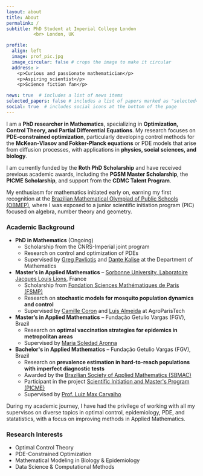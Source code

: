 ```yaml
---
layout: about
title: About
permalink: /
subtitle: PhD Student at Imperial College London
          <br> London, UK

profile:
  align: left
  image: prof_pic.jpg
  image_circular: false # crops the image to make it circular
  address: >
    <p>Curious and passionate mathematician</p> 
    <p>Aspiring scientist</p>
    <p>Science fiction fan</p>

news: true  # includes a list of news items
selected_papers: false # includes a list of papers marked as "selected={true}"
social: true  # includes social icons at the bottom of the page
---
```


I am a **PhD researcher in Mathematics**, specializing in **Optimization, Control Theory, and Partial Differential Equations**. 
My research focuses on **PDE-constrained optimization**, particularly developing control methods for the **McKean-Vlasov and Fokker-Planck equations** or PDE models that arise from diffusion processes, with applications in **physics, social sciences, and biology**.

I am currently funded by the **Roth PhD Scholarship** and have received previous academic awards, including the **PGSM Master Scholarship**, the **PICME Scholarship**, and support from the **CDMC Talent Program**.

My enthusiasm for mathematics initiated early on, earning my first recognition at the [Brazilian Mathematical Olympiad of Public Schools (OBMEP)](http://www.obmep.org.br/), where I was exposed to a junior scientific initiation program (PIC) focused on algebra, number theory and geometry.

### **Academic Background**  

- **PhD in Mathematics** (Ongoing)  
  - Scholarship from the CNRS-Imperial joint program
  - Research on control and optimization of PDEs  
  - Supervised by [Greg Pavliotis](https://www.ma.imperial.ac.uk/~pavl/) and [Dante Kalise](https://www.dkalise.net/) at the Department of Mathematics
- **Master’s in Applied Mathematics** – [Sorbonne University, Laboratoire Jacques Louis Lions](https://www.ljll.math.upmc.fr/MathModel/enseignement/les_cours_fondamentaux_en.html), France  
  - Scholarship from [Fondation Sciences Mathématiques de Paris (FSMP)](https://www.sciencesmaths-paris.fr/en/)  
  - Research on **stochastic models for mosquito population dynamics and control**  
  - Supervised by [Camille Coron](https://www.imo.universite-paris-saclay.fr/~camille.coron/index_english.php) and [Luis Almeida](https://www.ljll.fr/~almeida/) at AgroParisTech
- **Master’s in Applied Mathematics** – Fundação Getulio Vargas (FGV), Brazil  
  - Research on **optimal vaccination strategies for epidemics in metropolitan areas**
  - Supervised by [Maria Soledad Aronna](https://sites.google.com/view/aronna/home)
- **Bachelor's in Applied Mathematics** – Fundação Getulio Vargas (FGV), Brazil  
  - Research on **prevalence estimation in hard-to-reach populations with imperfect diagnostic tests** 
  - Awarded by the [Brazilian Society of Applied Mathematics (SBMAC)](https://www.sbmac.org.br/)  
  - Participant in the project [Scientific Initiation and Master's Program (PICME)](https://picme.obmep.org.br/)
  - Supervised by [Prof. Luiz Max Carvalho](https://github.com/maxbiostat)


During my academic journey, I have had the privilege of working with all my supervisos on diverse topics in optimal control, epidemiology, PDE, and statatistics, with a focus on improving methods in Applied Mathematics.

### **Research Interests**  

- Optimal Control Theory
- PDE-Constrained Optimization
- Mathematical Modeling in Biology & Epidemiology
- Data Science & Computational Methods
